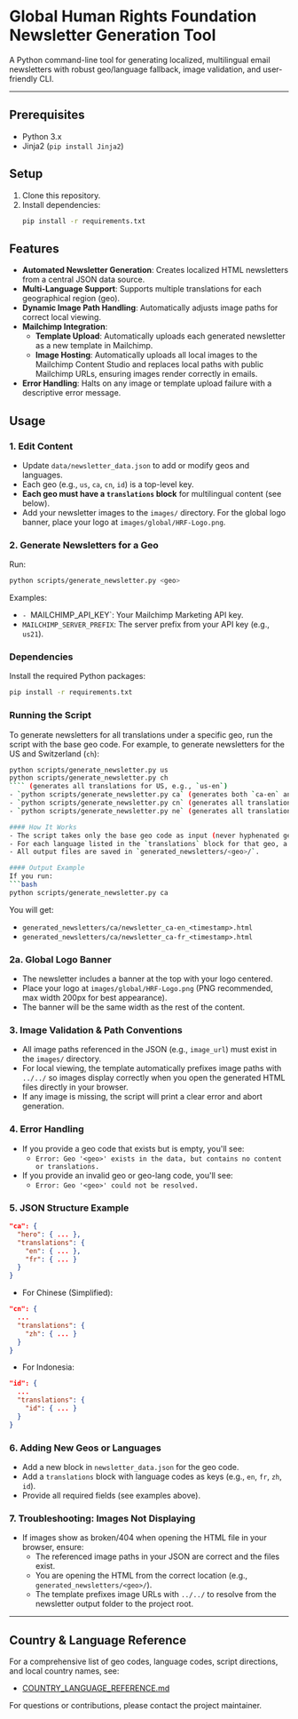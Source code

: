 # Global Human Rights Foundation Newsletter Generation Tool

A Python command-line tool for generating localized, multilingual email newsletters with robust geo/language fallback, image validation, and user-friendly CLI.

---

## Prerequisites
- Python 3.x
- Jinja2 (`pip install Jinja2`)

## Setup
1. Clone this repository.
2. Install dependencies:
   ```bash
   pip install -r requirements.txt
   ```

## Features

- **Automated Newsletter Generation**: Creates localized HTML newsletters from a central JSON data source.
- **Multi-Language Support**: Supports multiple translations for each geographical region (geo).
- **Dynamic Image Path Handling**: Automatically adjusts image paths for correct local viewing.
- **Mailchimp Integration**: 
  - **Template Upload**: Automatically uploads each generated newsletter as a new template in Mailchimp.
  - **Image Hosting**: Automatically uploads all local images to the Mailchimp Content Studio and replaces local paths with public Mailchimp URLs, ensuring images render correctly in emails.
- **Error Handling**: Halts on any image or template upload failure with a descriptive error message.

## Usage

### 1. Edit Content
- Update `data/newsletter_data.json` to add or modify geos and languages.
- Each geo (e.g., `us`, `ca`, `cn`, `id`) is a top-level key.
- **Each geo must have a `translations` block** for multilingual content (see below).
- Add your newsletter images to the `images/` directory. For the global logo banner, place your logo at `images/global/HRF-Logo.png`.

### 2. Generate Newsletters for a Geo
Run:
```bash
python scripts/generate_newsletter.py <geo>
```
Examples:
- `- `MAILCHIMP_API_KEY`: Your Mailchimp Marketing API key.
- `MAILCHIMP_SERVER_PREFIX`: The server prefix from your API key (e.g., `us21`).

### Dependencies

Install the required Python packages:

```bash
pip install -r requirements.txt
```

### Running the Script

To generate newsletters for all translations under a specific geo, run the script with the base geo code. For example, to generate newsletters for the US and Switzerland (`ch`):

```bash
python scripts/generate_newsletter.py us
python scripts/generate_newsletter.py ch
```` (generates all translations for US, e.g., `us-en`)
- `python scripts/generate_newsletter.py ca` (generates both `ca-en` and `ca-fr`)
- `python scripts/generate_newsletter.py cn` (generates all translations for China)
- `python scripts/generate_newsletter.py ne` (generates all translations for Niger)

#### How It Works
- The script takes only the base geo code as input (never hyphenated geo-lang).
- For each language listed in the `translations` block for that geo, a newsletter is generated (e.g., `ca-en`, `ca-fr`).
- All output files are saved in `generated_newsletters/<geo>/`.

#### Output Example
If you run:
```bash
python scripts/generate_newsletter.py ca
```
You will get:
- `generated_newsletters/ca/newsletter_ca-en_<timestamp>.html`
- `generated_newsletters/ca/newsletter_ca-fr_<timestamp>.html`

### 2a. Global Logo Banner
- The newsletter includes a banner at the top with your logo centered.
- Place your logo at `images/global/HRF-Logo.png` (PNG recommended, max width 200px for best appearance).
- The banner will be the same width as the rest of the content.

### 3. Image Validation & Path Conventions
- All image paths referenced in the JSON (e.g., `image_url`) must exist in the `images/` directory.
- For local viewing, the template automatically prefixes image paths with `../../` so images display correctly when you open the generated HTML files directly in your browser.
- If any image is missing, the script will print a clear error and abort generation.

### 4. Error Handling
- If you provide a geo code that exists but is empty, you'll see:
  - `Error: Geo '<geo>' exists in the data, but contains no content or translations.`
- If you provide an invalid geo or geo-lang code, you'll see:
  - `Error: Geo '<geo>' could not be resolved.`

### 5. JSON Structure Example
```json
"ca": {
  "hero": { ... },
  "translations": {
    "en": { ... },
    "fr": { ... }
  }
}
```
- For Chinese (Simplified):
```json
"cn": {
  ...
  "translations": {
    "zh": { ... }
  }
}
```
- For Indonesia:
```json
"id": {
  ...
  "translations": {
    "id": { ... }
  }
}
```

### 6. Adding New Geos or Languages
- Add a new block in `newsletter_data.json` for the geo code.
- Add a `translations` block with language codes as keys (e.g., `en`, `fr`, `zh`, `id`).
- Provide all required fields (see examples above).

### 7. Troubleshooting: Images Not Displaying
- If images show as broken/404 when opening the HTML file in your browser, ensure:
  - The referenced image paths in your JSON are correct and the files exist.
  - You are opening the HTML from the correct location (e.g., `generated_newsletters/<geo>/`).
  - The template prefixes image URLs with `../../` to resolve from the newsletter output folder to the project root.

---

## Country & Language Reference
For a comprehensive list of geo codes, language codes, script directions, and local country names, see:
- [COUNTRY_LANGUAGE_REFERENCE.md](COUNTRY_LANGUAGE_REFERENCE.md)

For questions or contributions, please contact the project maintainer.
